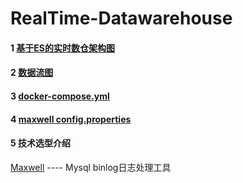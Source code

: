 # RealTime-Datawarehouse

#### 1 [基于ES的实时数仓架构图](https://www.processon.com/view/link/62f0cca5f346fb706bff3d7c)   
    
#### 2 [数据流图](https://www.processon.com/view/link/62f0ccb41e08531524c7d0fd)   

#### 3 [docker-compose.yml](https://github.com/tanchy82/RealTime-Datawarehouse/blob/master/docker-compose.yml)  

#### 4 [maxwell config.properties](https://github.com/tanchy82/RealTime-Datawarehouse/blob/master/config.properties)  

#### 5 技术选型介绍   
   [Maxwell](https://githubbin/config.properties.com/tanchy82/RealTime-Datawarehouse/blob/master/Maxwell.md) ---- Mysql binlog日志处理工具
         
         

  

